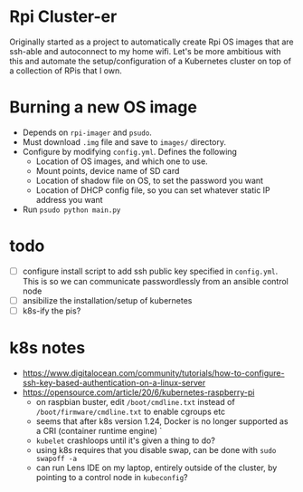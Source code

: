 # Rpi Cluster-er
Originally started as a project to automatically create Rpi OS images that are ssh-able and autoconnect to my home wifi. Let's be more ambitious with this and automate the setup/configuration of a Kubernetes cluster on top of a collection of RPis that I own.

# Burning a new OS image
- Depends on `rpi-imager` and `psudo`.
- Must download `.img` file and save to `images/` directory.
- Configure by modifying `config.yml`. Defines the following
  - Location of OS images, and which one to use.
  - Mount points, device name of SD card
  - Location of shadow file on OS, to set the password you want
  - Location of DHCP config file, so you can set whatever static IP address you want
- Run `psudo python main.py` 

# todo
- [ ] configure install script to add ssh public key specified in `config.yml`. This is so we can communicate passwordlessly from an ansible control node
- [ ] ansibilize the installation/setup of kubernetes
- [ ] k8s-ify the pis?

# k8s notes
- https://www.digitalocean.com/community/tutorials/how-to-configure-ssh-key-based-authentication-on-a-linux-server
- https://opensource.com/article/20/6/kubernetes-raspberry-pi
  - on raspbian buster, edit `/boot/cmdline.txt` instead of `/boot/firmware/cmdline.txt` to enable cgroups etc
  - seems that after k8s version 1.24, Docker is no longer supported as a CRI (container runtime engine) `
  - `kubelet` crashloops until it's given a thing to do?
  - using k8s requires that you disable swap, can be done with `sudo swapoff -a`
  - can run Lens IDE on my laptop, entirely outside of the cluster, by pointing to a control node in `kubeconfig`?
